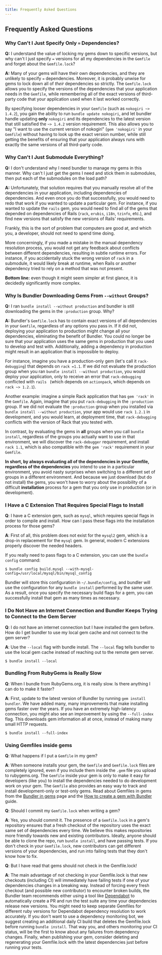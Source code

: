 ```yaml
---
title: Frequently Asked Questions
---
```


## Frequently Asked Questions
<a name="faq"></a>

### Why Can't I Just Specify Only `=` Dependencies?

**Q:** I understand the value of locking my gems down
to specific versions, but why can't I just specify `=` versions
for all my dependencies in the `Gemfile` and forget about
the `Gemfile.lock`?

**A:** Many of your gems will have their own
dependencies, and they are unlikely to specify `=` dependencies.
Moreover, it is probably unwise for gems to lock down all of *their*
dependencies so strictly. The `Gemfile.lock` allows you to
specify the versions of the dependencies that your application needs in
the `Gemfile`, while remembering all of the exact versions of
third-party code that your application used when it last worked correctly.

By specifying looser dependencies in your `Gemfile`
(such as `nokogiri ~> 1.4.2`), you gain the ability to run
`bundle update nokogiri`, and let bundler handle updating **only**
`nokogiri` and its dependencies to the latest version that still
satisfied the `~> 1.4.2` version requirement. This also allows you
to say "I want to use the current version of nokogiri" (`gem 'nokogiri'`
in your `Gemfile`) without having to look up the exact version number,
while still getting the benefits of ensuring that your application always runs with
exactly the same versions of all third-party code.

### Why Can't I Just Submodule Everything?

**Q:** I don't understand why I need bundler to manage
my gems in this manner. Why can't I just get the gems I need and stick them
in submodules, then put each of the submodules on the load path?

**A:** Unfortunately, that solution requires that you
manually resolve all of the dependencies in your application, including dependencies
of dependencies. And even once you do that successfully, you would need to redo that
work if you wanted to update a particular gem. For instance, if you wanted to update
the `rails` gem, you would need to find all of the gems that depended on
dependencies of Rails (`rack`, `erubis`, `i18n`,
`tzinfo`, etc.), and find new versions that satisfy the new versions of
Rails' requirements.

Frankly, this is the sort of problem that computers are good at, and which you,
a developer, should not need to spend time doing.

More concerningly, if you made a mistake in the manual dependency resolution
process, you would not get any feedback about conflicts between different dependencies,
resulting in subtle runtime errors. For instance, if you accidentally stuck the wrong
version of `rack` in a submodule, it would likely break at runtime, when
Rails or another dependency tried to rely on a method that was not present.

**Bottom line:**
even though it might seem simpler at first glance, it is decidedly significantly
more complex.

### Why Is Bundler Downloading Gems From `--without` Groups?

**Q:** I ran `bundle install --without production` and
bundler is still downloading the gems in the `:production` group. Why?

**A:** Bundler's `Gemfile.lock` has to contain exact
versions of all dependencies in your `Gemfile`, regardless of any options
you pass in. If it did not, deploying your application to production might change all
your dependencies, eliminating the benefit of Bundler. You could no longer be sure that
your application uses the same gems in production that you used to develop and test with.
Additionally, adding a dependency in production might result in an application that is
impossible to deploy.

For instance, imagine you have a production-only gem (let's call it
`rack-debugging`) that depends on `rack =1.1`. If we did not evaluate
the production group when you ran `bundle install --without production`, you
would deploy your application, only to receive an error that `rack-debugging`
conflicted with `rails ` (which depends on `actionpack`, which depends
on `rack ~> 1.2.1`).

Another example: imagine a simple Rack application that has `gem 'rack'`
in the `Gemfile`. Again, imagine that you put `rack-debugging` in the
`:production` group. If we did not evaluate the `:production` group when
you installed via `bundle install --without production`, your app would use
`rack 1.2.1` in development, and you would learn, at deployment time, that
`rack-debugging` conflicts with the version of Rack that you tested with.

In contrast, by evaluating the gems in **all** groups when you call `bundle install`,
regardless of the groups you actually want to use in that environment, we will discover the
`rack-debugger` requirement, and install `rack 1.1`, which is also compatible
with the `gem 'rack'` requirement in your `Gemfile`.

**In short, by always evaluating all of the dependencies in your Gemfile, regardless of the dependencies**
you intend to use in a particular environment, you avoid nasty surprises when switching to a different
set of groups in a different environment. And because we just download (but do not install) the gems,
you won't have to worry about the possibility of a difficult **installation** process for a gem that
you only use in production (or in development).

### I Have a C Extension That Requires Special Flags to Install

**Q**: I have a C extension gem, such as `mysql`, which requires
special flags in order to compile and install. How can I pass these flags into the installation
process for those gems?

**A**: First of all, this problem does not exist for the `mysql2`
gem, which is a drop-in replacement for the `mysql` gem. In general, modern C extensions
properly discover the needed headers.

If you really need to pass flags to a C extension, you can use the `bundle config`
command:

~~~
$ bundle config build.mysql --with-mysql-config=/usr/local/mysql/bin/mysql_config
~~~

Bundler will store this configuration in `~/.bundle/config`, and bundler will use
the configuration for any `bundle install` performed by the same user. As a result, once
you specify the necessary build flags for a gem, you can successfully install that gem as many times
as necessary.

### I Do Not Have an Internet Connection and Bundler Keeps Trying to Connect to the Gem Server

**Q**:  I do not have an internet connection but I have installed the gem before.
How do I get bundler to use my local gem cache and not connect to the gem server?

**A**: Use the `--local` flag with bundle install. The `--local` flag tells bundler
to use the local gem cache instead of reaching out to the remote gem server.

~~~
$ bundle install --local
~~~

### Bundling From RubyGems is Really Slow

**Q**: When I bundle from RubyGems.org, it is really slow. Is there anything I can do
to make it faster?

**A**: First, update to the latest version of Bundler by running `gem install bundler`.
We have added many, many improvements that make installing gems faster over the years.
If you have an extremely high-latency connection, you might also see an improvement by using the
`--full-index` flag. This downloads gem information all at once, instead of making many small HTTP
requests.

~~~
$ bundle install --full-index
~~~

### Using Gemfiles inside gems

**Q**: What happens if I put a `Gemfile` in my gem?

**A**: When someone installs your gem, the `Gemfile` and
`Gemfile.lock` files are completely ignored, even if you include them
inside the `.gem` file you upload to rubygems.org.
The `Gemfile` inside your gem is only to make it easy for developers
(like you) to install the dependencies needed to do development work
on your gem. The `Gemfile` also provides an easy way to track and
install development-only or test-only gems.
Read about Gemfiles in gems from the [Bundler in gems](../rubygems.html)
page and the [How to create a gem with Bundler](./creating_gem.html)
guide.

**Q**: Should I commit my `Gemfile.lock` when writing a gem?

**A**: Yes, you should commit it. The presence of a
`Gemfile.lock` in a gem's repository ensures that a fresh checkout of
the repository uses the exact same set of dependencies every time. We
believe this makes repositories more friendly towards new and
existing contributors.
Ideally, anyone should be able to clone the repo, run `bundle
install`, and have passing tests. If you don't check in your
`Gemfile.lock`, new contributors can get different versions of your
dependencies, and run into failing tests that they don't know how to
fix.

**Q**: But I have read that gems should not check in the
Gemfile.lock!

**A**: The main advantage of not checking in your
Gemfile.lock is that new checkouts (including CI) will immediately
have failing tests if one of your dependencies changes in a breaking
way.
Instead of forcing every fresh checkout (and possible new
contributor) to encounter broken builds, the Bundler team recommends
either using a tool like [Dependabot](https://dependabot.com)
to automatically create a PR and run the test suite any time
your dependencies release new versions. You might need to keep 
separate Gemfiles for different ruby versions for Dependabot dependency
resolution to work accurately.
If you don't want to use a dependency monitoring bot, we suggest
creating an additional daily CI build that deletes the Gemfile.lock
before running `bundle install`. That way you, and others monitoring
your CI status, will be the first to know about any failures from
dependency changes.
Finally, when publishing your gem, consider deleting and regenerating your Gemfile.lock with the latest
dependencies just before running your tests.
